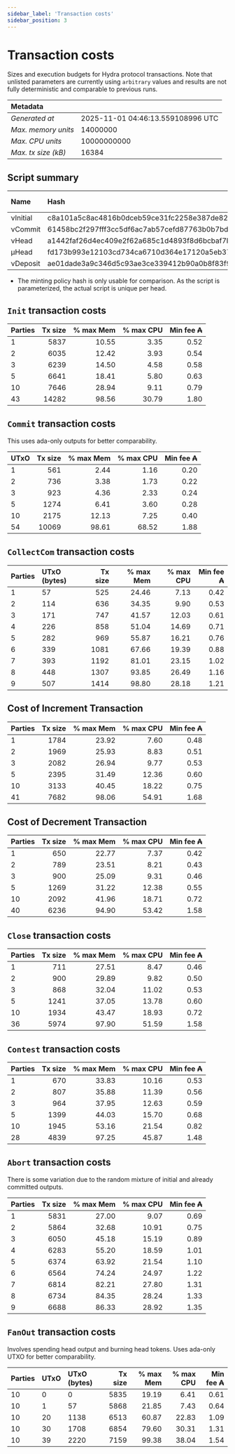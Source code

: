 ```yaml
--- 
sidebar_label: 'Transaction costs' 
sidebar_position: 3 
--- 
```


# Transaction costs 

Sizes and execution budgets for Hydra protocol transactions. Note that unlisted parameters are currently using `arbitrary` values and results are not fully deterministic and comparable to previous runs.

| Metadata | |
| :--- | :--- |
| _Generated at_ | 2025-11-01 04:46:13.559108996 UTC |
| _Max. memory units_ | 14000000 |
| _Max. CPU units_ | 10000000000 |
| _Max. tx size (kB)_ | 16384 |

## Script summary

| Name   | Hash | Size (Bytes) 
| :----- | :--- | -----------: 
| νInitial | c8a101a5c8ac4816b0dceb59ce31fc2258e387de828f02961d2f2045 | 2652 | 
| νCommit | 61458bc2f297fff3cc5df6ac7ab57cefd87763b0b7bd722146a1035c | 685 | 
| νHead | a1442faf26d4ec409e2f62a685c1d4893f8d6bcbaf7bcb59d6fa1340 | 14599 | 
| μHead | fd173b993e12103cd734ca6710d364e17120a5eb37a224c64ab2b188* | 5284 | 
| νDeposit | ae01dade3a9c346d5c93ae3ce339412b90a0b8f83f94ec6baa24e30c | 1102 | 

* The minting policy hash is only usable for comparison. As the script is parameterized, the actual script is unique per head.

## `Init` transaction costs

| Parties | Tx size | % max Mem | % max CPU | Min fee ₳ |
| :------ | ------: | --------: | --------: | --------: |
| 1| 5837 | 10.55 | 3.35 | 0.52 |
| 2| 6035 | 12.42 | 3.93 | 0.54 |
| 3| 6239 | 14.50 | 4.58 | 0.58 |
| 5| 6641 | 18.41 | 5.80 | 0.63 |
| 10| 7646 | 28.94 | 9.11 | 0.79 |
| 43| 14282 | 98.56 | 30.79 | 1.80 |


## `Commit` transaction costs
 This uses ada-only outputs for better comparability.

| UTxO | Tx size | % max Mem | % max CPU | Min fee ₳ |
| :--- | ------: | --------: | --------: | --------: |
| 1| 561 | 2.44 | 1.16 | 0.20 |
| 2| 736 | 3.38 | 1.73 | 0.22 |
| 3| 923 | 4.36 | 2.33 | 0.24 |
| 5| 1274 | 6.41 | 3.60 | 0.28 |
| 10| 2175 | 12.13 | 7.25 | 0.40 |
| 54| 10069 | 98.61 | 68.52 | 1.88 |


## `CollectCom` transaction costs

| Parties | UTxO (bytes) |Tx size | % max Mem | % max CPU | Min fee ₳ |
| :------ | :----------- |------: | --------: | --------: | --------: |
| 1 | 57 | 525 | 24.46 | 7.13 | 0.42 |
| 2 | 114 | 636 | 34.35 | 9.90 | 0.53 |
| 3 | 171 | 747 | 41.57 | 12.03 | 0.61 |
| 4 | 226 | 858 | 51.04 | 14.69 | 0.71 |
| 5 | 282 | 969 | 55.87 | 16.21 | 0.76 |
| 6 | 339 | 1081 | 67.66 | 19.39 | 0.88 |
| 7 | 393 | 1192 | 81.01 | 23.15 | 1.02 |
| 8 | 448 | 1307 | 93.85 | 26.49 | 1.16 |
| 9 | 507 | 1414 | 98.80 | 28.18 | 1.21 |


## Cost of Increment Transaction

| Parties | Tx size | % max Mem | % max CPU | Min fee ₳ |
| :------ | ------: | --------: | --------: | --------: |
| 1| 1784 | 23.92 | 7.60 | 0.48 |
| 2| 1969 | 25.93 | 8.83 | 0.51 |
| 3| 2082 | 26.94 | 9.77 | 0.53 |
| 5| 2395 | 31.49 | 12.36 | 0.60 |
| 10| 3133 | 40.45 | 18.22 | 0.75 |
| 41| 7682 | 98.06 | 54.91 | 1.68 |


## Cost of Decrement Transaction

| Parties | Tx size | % max Mem | % max CPU | Min fee ₳ |
| :------ | ------: | --------: | --------: | --------: |
| 1| 650 | 22.77 | 7.37 | 0.42 |
| 2| 789 | 23.51 | 8.21 | 0.43 |
| 3| 900 | 25.09 | 9.31 | 0.46 |
| 5| 1269 | 31.22 | 12.38 | 0.55 |
| 10| 2092 | 41.96 | 18.71 | 0.72 |
| 40| 6236 | 94.90 | 53.42 | 1.58 |


## `Close` transaction costs

| Parties | Tx size | % max Mem | % max CPU | Min fee ₳ |
| :------ | ------: | --------: | --------: | --------: |
| 1| 711 | 27.51 | 8.47 | 0.46 |
| 2| 900 | 29.89 | 9.82 | 0.50 |
| 3| 868 | 32.04 | 11.02 | 0.53 |
| 5| 1241 | 37.05 | 13.78 | 0.60 |
| 10| 1934 | 43.47 | 18.93 | 0.72 |
| 36| 5974 | 97.90 | 51.59 | 1.58 |


## `Contest` transaction costs

| Parties | Tx size | % max Mem | % max CPU | Min fee ₳ |
| :------ | ------: | --------: | --------: | --------: |
| 1| 670 | 33.83 | 10.16 | 0.53 |
| 2| 807 | 35.88 | 11.39 | 0.56 |
| 3| 964 | 37.95 | 12.63 | 0.59 |
| 5| 1399 | 44.03 | 15.70 | 0.68 |
| 10| 1945 | 53.16 | 21.54 | 0.82 |
| 28| 4839 | 97.25 | 45.87 | 1.48 |


## `Abort` transaction costs
There is some variation due to the random mixture of initial and already committed outputs.

| Parties | Tx size | % max Mem | % max CPU | Min fee ₳ |
| :------ | ------: | --------: | --------: | --------: |
| 1| 5831 | 27.00 | 9.07 | 0.69 |
| 2| 5864 | 32.68 | 10.91 | 0.75 |
| 3| 6050 | 45.18 | 15.19 | 0.89 |
| 4| 6283 | 55.20 | 18.59 | 1.01 |
| 5| 6374 | 63.92 | 21.54 | 1.10 |
| 6| 6564 | 74.24 | 24.97 | 1.22 |
| 7| 6814 | 82.21 | 27.80 | 1.31 |
| 8| 6734 | 84.35 | 28.24 | 1.33 |
| 9| 6688 | 86.33 | 28.92 | 1.35 |


## `FanOut` transaction costs
Involves spending head output and burning head tokens. Uses ada-only UTXO for better comparability.

| Parties | UTxO  | UTxO (bytes) | Tx size | % max Mem | % max CPU | Min fee ₳ |
| :------ | :---- | :----------- | ------: | --------: | --------: | --------: |
| 10 | 0 | 0 | 5835 | 19.19 | 6.41 | 0.61 |
| 10 | 1 | 57 | 5868 | 21.85 | 7.43 | 0.64 |
| 10 | 20 | 1138 | 6513 | 60.87 | 22.83 | 1.09 |
| 10 | 30 | 1708 | 6854 | 79.60 | 30.31 | 1.31 |
| 10 | 39 | 2220 | 7159 | 99.38 | 38.04 | 1.54 |

